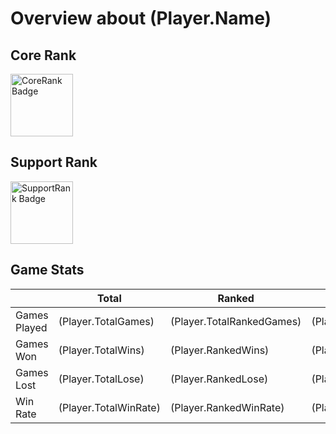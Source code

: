 ﻿# Overview about $($Player.Name)

## Core Rank

<img src="$($Player.CoreBadge)" alt="CoreRank Badge" width="100"/>

## Support Rank

<img src="$($Player.SupportBadge)" alt="SupportRank Badge" width="100"/>

## Game Stats

|              | Total                   | Ranked                      | Unranked                      |
| ------------ | ----------------------- | --------------------------- | ----------------------------- |
| Games Played | $($Player.TotalGames)   | $($Player.TotalRankedGames) | $($Player.TotalUnrankedGames) |
| Games Won    | $($Player.TotalWins)    | $($Player.RankedWins)        | $($Player.UnrankedWins)       |
| Games Lost   | $($Player.TotalLose)    | $($Player.RankedLose)       | $($Player.UnrankedLose)       |
| Win Rate     | $($Player.TotalWinRate) | $($Player.RankedWinRate)    | $($Player.UnrankedWinRate)    |
